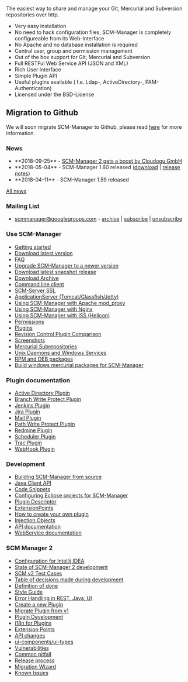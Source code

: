 The easiest way to share and manage your Git, Mercurial and Subversion
repositories over http.

-   Very easy installation
-   No need to hack configuration files, SCM-Manager is completely
    configureable from its Web-Interface
-   No Apache and no database installation is required
-   Central user, group and permission management
-   Out of the box support for Git, Mercurial and Subversion
-   Full RESTFul Web Service API (JSON and XML)
-   Rich User Interface
-   Simple Plugin API
-   Useful plugins available ( f.e. Ldap-, ActiveDirectory-,
    PAM-Authentication)
-   Licensed under the BSD-License

Migration to Github
-------------------

We will soon migrate SCM-Manager to Github, please read
[here](https://www.scm-manager.org/scm-manager-2/migration-to-github/ "wikilink")
for more information.

### News

-   \*\*2018-09-25\*\* - [SCM-Manager 2 gets a boost by Cloudogu
    GmbH](https://www.scm-manager.org/scm-manager-2/scm-manager-2-gets-a-boost-by-cloudogu-gmbh/ "wikilink")
-   \*\*2018-05-04\*\* - SCM-Manager 1.60 released
    ([download](http://www.scm-manager.org/download/ "wikilink") \|
    [release notes](release-notes.md "wikilink"))
-   \*\*2018-04-11\*\* - SCM-Manager 1.59 released

[All news](http://www.scm-manager.org/news/ "wikilink")

### Mailing List

-   <scmmanager@googlegroups.com> -
    [archive](http://groups.google.com/group/scmmanager "wikilink") \|
    [subscribe](mailto:scmmanager+subscribe@googlegroups.com "wikilink")
    \|
    [unsubscribe](mailto:scmmanager+unsubscribe@googlegroups.com "wikilink")

### Use SCM-Manager

-   [Getting started](getting-started "wikilink")
-   [Download latest
    version](http://www.scm-manager.org/download/ "wikilink")
-   [FAQ](faq "wikilink")
-   [Upgrade SCM-Manager to a newer version](upgrade "wikilink")
-   [Download latest snapshot
    release](download-snapshot-release "wikilink")
-   [Download Archive](download-archive "wikilink")
-   [Command line client](command-line-client "wikilink")
-   [SCM-Server SSL](scm-server-ssl "wikilink")
-   [ApplicationServer
    (Tomcat/Glassfish/Jetty)](applicationserver "wikilink")
-   [Using SCM-Manager with Apache
    mod\_proxy](apache/apache-mod_proxy "wikilink")
-   [Using SCM-Manager with Nginx](nginx "wikilink")
-   [Using SCM-Manager with ISS
    (Helicon)](SCM-Manager%20on%20ISS%20Helicon "wikilink")
-   [Permissions](https://bitbucket.org/sdorra/scm-manager/wiki/Permissions "wikilink")
-   [Plugins](http://plugins.scm-manager.org/scm-plugin-backend/page/index.html "wikilink")
-   [Revision Control Plugin
    Comparison](rv-plugin-comparison "wikilink")
-   [Screenshots](http://www.scm-manager.org/screenshots/ "wikilink")
-   [Mercurial Subrepositories](subrepositories "wikilink")
-   [Unix Daemons and Windows Services](daemons "wikilink")
-   [RPM and DEB packages](RPM%20and%20DEB%20packages "wikilink")
-   [Build windows mercurial packages for
    SCM-Manager](https://bitbucket.org/sdorra/build-win-hg-packages "wikilink")

### Plugin documentation

-   [Active Directory Plugin](active-directory-plugin "wikilink")
-   [Branch Write Protect Plugin](branchwp-plugin "wikilink")
-   [Jenkins Plugin](jenkins-plugin "wikilink")
-   [Jira Plugin](jira-plugin "wikilink")
-   [Mail Plugin](mail-plugin "wikilink")
-   [Path Write Protect Plugin](pathwp-plugin "wikilink")
-   [Redmine Plugin](redmine-plugin "wikilink")
-   [Scheduler Plugin](scheduler-plugin "wikilink")
-   [Trac Plugin](trac-plugin "wikilink")
-   [WebHook Plugin](webhook-plugin "wikilink")

### Development

-   [Building SCM-Manager from source](build-from-source "wikilink")
-   [Java Client API](java-client-api "wikilink")
-   [Code
    Snippets](https://bitbucket.org/sdorra/scm-manager/wiki/code-snippets "wikilink")
-   [Configuring Eclipse projects for
    SCM-Manager](configure-eclipse "wikilink")
-   [Plugin Descriptor](plugin-descriptor "wikilink")
-   [ExtensionPoints](ExtensionPoints "wikilink")
-   [How to create your own plugin](howto-create-a-plugin "wikilink")
-   [Injection Objects](injectionObjects "wikilink")
-   [API
    documentation](http://docs.scm-manager.org/apidocs/latest/ "wikilink")
-   [WebService
    documentation](http://docs.scm-manager.org/restdocs/current/ "wikilink")

### SCM Manager 2

-   [Configuration for Intellij
    IDEA](v2/intellij-idea-configuration "wikilink")
-   [State of SCM-Manager 2
    development](v2/State%20of%20SCM-Manager%202%20development "wikilink")
-   [SCM v2 Test Cases](v2/SCMM-v2-Test-Cases "wikilink")
-   [Table of decisions made during
    development](v2/Decision-Table "wikilink")
-   [Definition of done](Definition_of_done "wikilink")
-   [Style Guide](v2/style-guide "wikilink")
-   [Error Handling in REST, Java, UI](v2/error-handling "wikilink")
-   [Create a new Plugin](v2/Create_a_new_Plugin "wikilink")
-   [Migrate Plugin from v1](v2/Migrate_Plugin_from_v1 "wikilink")
-   [Plugin Development](v2/Plugin_Development "wikilink")
-   [i18n for Plugins](v2/i18n_for_Plugins "wikilink")
-   [Extension Points](v2/Extension-Points "wikilink")
-   [API changes](v2/API_changes "wikilink")
-   [ui-components/ui-types](v2/UI:_Additions_or_Changes_to_ui-components_or_ui-types "wikilink")
-   [Vulnerabilities](v2/vulnerabilities "wikilink")
-   [Common pitfall](v2/Common_pitfall "wikilink")
-   [Release process](v2/Release_process "wikilink")
-   [Migration Wizard](v2/Migration-Wizard "wikilink")
-   [Known Issues](v2/Known_Issues "wikilink")
